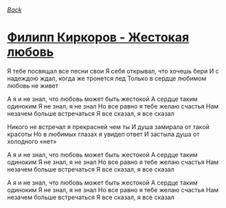 ###### [Back](../Readme.md)
# [Филипп Киркоров - Жестокая любовь](tabs.md)

Я тебе посвящал все песни свои
Я себя открывал, что хочешь бери
И с надеждою ждал, когда же тронется лед
Только в сердце любимом любовь не живет

А я и не знал, что любовь может быть жестокой
А сердце таким одиноким
Я не знал, я не знал
Но все равно я тебе желаю счастья
Нам незачем больше встречаться
Я все сказал, я все сказал

Никого не встречал я прекрасней чем ты
И душа замирала от такой красоты
Но в любимых глазах я увидел ответ
И застыла душа от холодного «нет»

А я и не знал, что любовь может быть жестокой
А сердце таким одиноким
Я не знал, я не знал
Но все равно я тебе желаю счастья
Нам незачем больше встречаться
Я все сказал, я все сказал

А я и не знал, что любовь может быть жестокой
А сердце таким одиноким
Я не знал, я не знал
Но все равно я тебе желаю счастья
Нам незачем больше встречаться
Я все сказал, я все сказал

